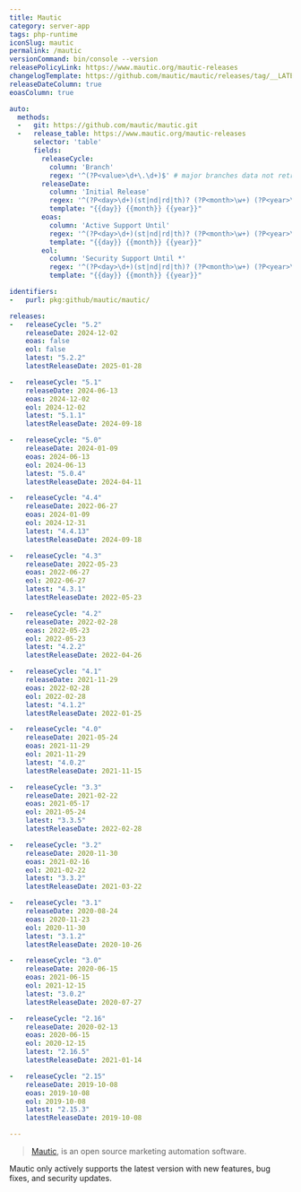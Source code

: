 ```yaml
---
title: Mautic
category: server-app
tags: php-runtime
iconSlug: mautic
permalink: /mautic
versionCommand: bin/console --version
releasePolicyLink: https://www.mautic.org/mautic-releases
changelogTemplate: https://github.com/mautic/mautic/releases/tag/__LATEST__
releaseDateColumn: true
eoasColumn: true

auto:
  methods:
  -   git: https://github.com/mautic/mautic.git
  -   release_table: https://www.mautic.org/mautic-releases
      selector: 'table'
      fields:
        releaseCycle:
          column: 'Branch'
          regex: '^(?P<value>\d+\.\d+)$' # major branches data not retrieved
        releaseDate:
          column: 'Initial Release'
          regex: '^(?P<day>\d+)(st|nd|rd|th)? (?P<month>\w+) (?P<year>\d{4})$'
          template: "{{day}} {{month}} {{year}}"
        eoas:
          column: 'Active Support Until'
          regex: '^(?P<day>\d+)(st|nd|rd|th)? (?P<month>\w+) (?P<year>\d{4})$'
          template: "{{day}} {{month}} {{year}}"
        eol:
          column: 'Security Support Until *'
          regex: '^(?P<day>\d+)(st|nd|rd|th)? (?P<month>\w+) (?P<year>\d{4})$'
          template: "{{day}} {{month}} {{year}}"

identifiers:
-   purl: pkg:github/mautic/mautic/

releases:
-   releaseCycle: "5.2"
    releaseDate: 2024-12-02
    eoas: false
    eol: false
    latest: "5.2.2"
    latestReleaseDate: 2025-01-28

-   releaseCycle: "5.1"
    releaseDate: 2024-06-13
    eoas: 2024-12-02
    eol: 2024-12-02
    latest: "5.1.1"
    latestReleaseDate: 2024-09-18

-   releaseCycle: "5.0"
    releaseDate: 2024-01-09
    eoas: 2024-06-13
    eol: 2024-06-13
    latest: "5.0.4"
    latestReleaseDate: 2024-04-11

-   releaseCycle: "4.4"
    releaseDate: 2022-06-27
    eoas: 2024-01-09
    eol: 2024-12-31
    latest: "4.4.13"
    latestReleaseDate: 2024-09-18

-   releaseCycle: "4.3"
    releaseDate: 2022-05-23
    eoas: 2022-06-27
    eol: 2022-06-27
    latest: "4.3.1"
    latestReleaseDate: 2022-05-23

-   releaseCycle: "4.2"
    releaseDate: 2022-02-28
    eoas: 2022-05-23
    eol: 2022-05-23
    latest: "4.2.2"
    latestReleaseDate: 2022-04-26

-   releaseCycle: "4.1"
    releaseDate: 2021-11-29
    eoas: 2022-02-28
    eol: 2022-02-28
    latest: "4.1.2"
    latestReleaseDate: 2022-01-25

-   releaseCycle: "4.0"
    releaseDate: 2021-05-24
    eoas: 2021-11-29
    eol: 2021-11-29
    latest: "4.0.2"
    latestReleaseDate: 2021-11-15

-   releaseCycle: "3.3"
    releaseDate: 2021-02-22
    eoas: 2021-05-17
    eol: 2021-05-24
    latest: "3.3.5"
    latestReleaseDate: 2022-02-28

-   releaseCycle: "3.2"
    releaseDate: 2020-11-30
    eoas: 2021-02-16
    eol: 2021-02-22
    latest: "3.3.2"
    latestReleaseDate: 2021-03-22

-   releaseCycle: "3.1"
    releaseDate: 2020-08-24
    eoas: 2020-11-23
    eol: 2020-11-30
    latest: "3.1.2"
    latestReleaseDate: 2020-10-26

-   releaseCycle: "3.0"
    releaseDate: 2020-06-15
    eoas: 2021-06-15
    eol: 2021-12-15
    latest: "3.0.2"
    latestReleaseDate: 2020-07-27

-   releaseCycle: "2.16"
    releaseDate: 2020-02-13
    eoas: 2020-06-15
    eol: 2020-12-15
    latest: "2.16.5"
    latestReleaseDate: 2021-01-14

-   releaseCycle: "2.15"
    releaseDate: 2019-10-08
    eoas: 2019-10-08
    eol: 2019-10-08
    latest: "2.15.3"
    latestReleaseDate: 2019-10-08

---
```


> [Mautic](https://www.mautic.org/), is an open source marketing automation software.

Mautic only actively supports the latest version with new features, bug fixes, and security updates.
